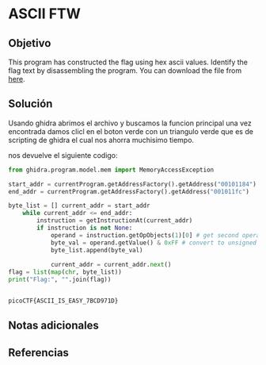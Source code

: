 # ASCII FTW 

## Objetivo
This program has constructed the flag using hex ascii values. Identify the flag text by disassembling the program. You can download the file from [here](https://artifacts.picoctf.net/c/507/asciiftw).
## Solución

Usando ghidra abrimos el archivo y buscamos la funcion principal una vez encontrada damos clicl en el boton verde con un triangulo verde que es de scripting de ghidra el cual nos ahorra muchisimo tiempo.

nos devuelve el siguiente codigo:

```python
from ghidra.program.model.mem import MemoryAccessException

start_addr = currentProgram.getAddressFactory().getAddress("00101184") 
end_addr = currentProgram.getAddressFactory().getAddress("001011fc")

byte_list = [] current_addr = start_addr
	while current_addr <= end_addr: 
		instruction = getInstructionAt(current_addr) 
		if instruction is not None: 
			operand = instruction.getOpObjects(1)[0] # get second operand 
			byte_val = operand.getValue() & 0xFF # convert to unsigned byte 
			byte_list.append(byte_val) 
			
			current_addr = current_addr.next() 
flag = list(map(chr, byte_list)) 
print("Flag:", "".join(flag))


picoCTF{ASCII_IS_EASY_7BCD971D}

```



## Notas adicionales


## Referencias